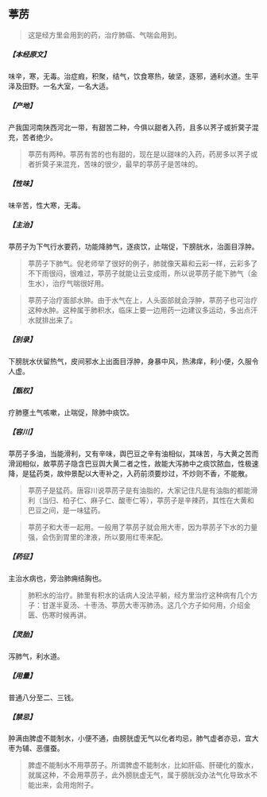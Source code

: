 ## 葶苈

> 这是经方里会用到的药，治疗肺癌、气喘会用到。

##### 【本经原文】
味辛，寒，无毒。治症瘕，积聚，结气，饮食寒热，破坚，逐邪，通利水道。生平泽及田野。一名大室，一名大适。
##### 【产地】
产我国河南陕西河北一带，有甜苦二种，今俱以甜者入药，且多以荠子或折蓂子混充，苦者绝少。

> 葶苈有两种。葶苈有苦的也有甜的，现在是以甜味的入药，药房多以荠子或者折蓂子来混充，苦味的很少，最早的葶苈子是苦味的。

##### 【性味】
味辛苦，性大寒，无毒。
##### 【主治】
葶苈子为下气行水要药，功能降肺气，逐痰饮，止喘促，下膀胱水，治面目浮肿。

> 葶苈子下肺气。倪老师举了很好的例子，肺就像天幕和云彩一样，云彩多了不下雨很闷，很难过，葶苈子就能让云变成雨，所以说葶苈子能下肺气（金生水），治疗气喘很好用。

> 葶苈子治疗面部水肿。由于水气在上，人头面部就会浮肿，葶苈子也可治疗这种水肿。这种属于肺积水，临床上要一边用药一边建议多运动，多出点汗水就排出来了。

##### 【别录】
下膀胱水伏留热气，皮间邪水上出面目浮肿，身暴中风，热沸痒，利小便，久服令人虚。
##### 【甄权】
疗肺壅土气咳嗽，止喘促，除肺中痰饮。
##### 【容川】
葶苈子多油，当能滑利，又有辛味，舆巴豆之辛有油相似，其味苦，与大黄之苦而滑润相似，故葶苈子隐含巴豆舆大黄二者之性，故能大泻肺中之痰饮脓血，性极速降，是猛药类，故仲景配以大枣补之，入药前须要炒过，不炒则不香，不能散。

> 葶苈子是猛药。唐容川说葶苈子是有油脂的，大家记住凡是有油脂的都能滑利（当归、柏子仁、麻子仁、酸枣仁等），葶苈子是辛辣药，其性在大黄和巴豆之间，是一味猛药。

> 葶苈子和大枣一起用。一般用了葶苈子就会用大枣，因为葶苈子下水的力量强，会伤到胃里的津液，所以要用红枣来配。

##### 【药征】
主治水病也，旁治肺痈结胸也。

> 肺积水的治疗。肺里有积水的话病人没法平躺，经方里治疗这种病有几个方子：甘遂半夏汤、十枣汤、葶苈大枣泻肺汤。这几个方子如何用，介绍金匮、伤寒时候再讲。

##### 【灵胎】
泻肺气，利水道。
##### 【用量】
普通八分至二、三钱。
##### 【禁忌】
肿满由脾虚不能制水，小便不通，由膀胱虚无气以化者均忌，肺气虚者亦忌，宜大枣为辅、恶僵蚕。

> 脾虚不能制水不用葶苈子。所谓脾虚不能制水，比如肝癌、肝硬化的腹水，就属这种，不会用葶苈子，此外膀胱虚无气，属于膀胱没办法气化导致水不能出来，会用炮附子。